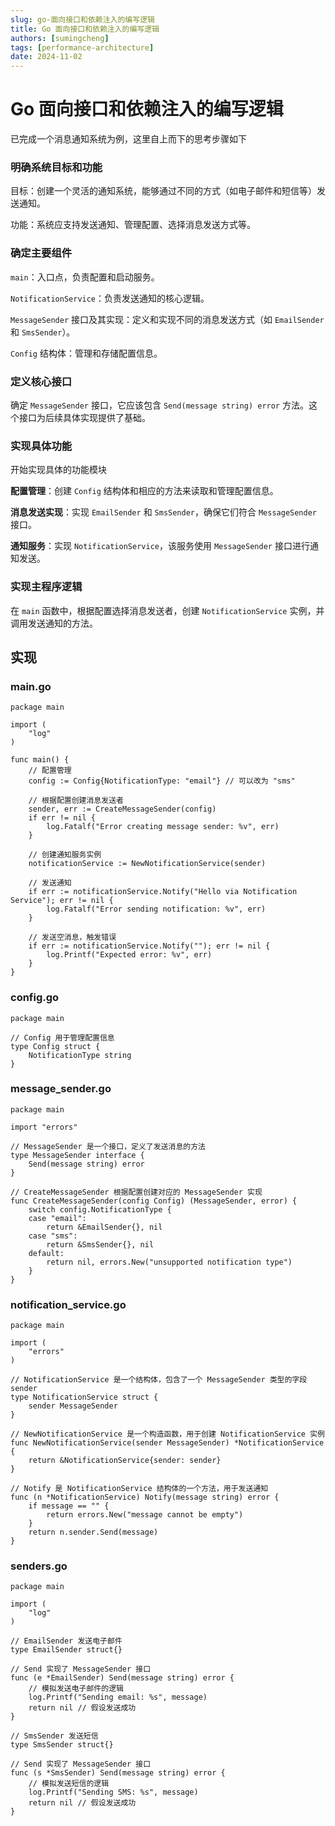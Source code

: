 ```yaml
---
slug: go-面向接口和依赖注入的编写逻辑
title: Go 面向接口和依赖注入的编写逻辑
authors: [sumingcheng]
tags: [performance-architecture]
date: 2024-11-02
---
```


# Go 面向接口和依赖注入的编写逻辑



 



已完成一个消息通知系统为例，这里自上而下的思考步骤如下

### 明确系统目标和功能  

目标：创建一个灵活的通知系统，能够通过不同的方式（如电子邮件和短信等）发送通知。

功能：系统应支持发送通知、管理配置、选择消息发送方式等。

### 确定主要组件  

`main`：入口点，负责配置和启动服务。

`NotificationService`：负责发送通知的核心逻辑。

`MessageSender` 接口及其实现：定义和实现不同的消息发送方式（如 `EmailSender` 和 `SmsSender`）。

`Config` 结构体：管理和存储配置信息。

### 定义核心接口  

确定 `MessageSender` 接口，它应该包含 `Send(message string) error` 方法。这个接口为后续具体实现提供了基础。

### 实现具体功能  

开始实现具体的功能模块

**配置管理**：创建 `Config` 结构体和相应的方法来读取和管理配置信息。

**消息发送实现**：实现 `EmailSender` 和 `SmsSender`，确保它们符合 `MessageSender` 接口。

**通知服务**：实现 `NotificationService`，该服务使用 `MessageSender` 接口进行通知发送。

### 实现主程序逻辑  

在 `main` 函数中，根据配置选择消息发送者，创建 `NotificationService` 实例，并调用发送通知的方法。

## 实现  
### main.go  
```
package main

import (
	"log"
)

func main() {
	// 配置管理
	config := Config{NotificationType: "email"} // 可以改为 "sms"

	// 根据配置创建消息发送者
	sender, err := CreateMessageSender(config)
	if err != nil {
		log.Fatalf("Error creating message sender: %v", err)
	}

	// 创建通知服务实例
	notificationService := NewNotificationService(sender)

	// 发送通知
	if err := notificationService.Notify("Hello via Notification Service"); err != nil {
		log.Fatalf("Error sending notification: %v", err)
	}

	// 发送空消息，触发错误
	if err := notificationService.Notify(""); err != nil {
		log.Printf("Expected error: %v", err)
	}
}

```
### config.go  
```
package main

// Config 用于管理配置信息
type Config struct {
	NotificationType string
}

```
### message\_sender.go  
```
package main

import "errors"

// MessageSender 是一个接口，定义了发送消息的方法
type MessageSender interface {
	Send(message string) error
}

// CreateMessageSender 根据配置创建对应的 MessageSender 实现
func CreateMessageSender(config Config) (MessageSender, error) {
	switch config.NotificationType {
	case "email":
		return &EmailSender{}, nil
	case "sms":
		return &SmsSender{}, nil
	default:
		return nil, errors.New("unsupported notification type")
	}
}

```
### notification\_service.go  
```
package main

import (
	"errors"
)

// NotificationService 是一个结构体，包含了一个 MessageSender 类型的字段 sender
type NotificationService struct {
	sender MessageSender
}

// NewNotificationService 是一个构造函数，用于创建 NotificationService 实例
func NewNotificationService(sender MessageSender) *NotificationService {
	return &NotificationService{sender: sender}
}

// Notify 是 NotificationService 结构体的一个方法，用于发送通知
func (n *NotificationService) Notify(message string) error {
	if message == "" {
		return errors.New("message cannot be empty")
	}
	return n.sender.Send(message)
}

```
### senders.go  
```
package main

import (
	"log"
)

// EmailSender 发送电子邮件
type EmailSender struct{}

// Send 实现了 MessageSender 接口
func (e *EmailSender) Send(message string) error {
	// 模拟发送电子邮件的逻辑
	log.Printf("Sending email: %s", message)
	return nil // 假设发送成功
}

// SmsSender 发送短信
type SmsSender struct{}

// Send 实现了 MessageSender 接口
func (s *SmsSender) Send(message string) error {
	// 模拟发送短信的逻辑
	log.Printf("Sending SMS: %s", message)
	return nil // 假设发送成功
}

```